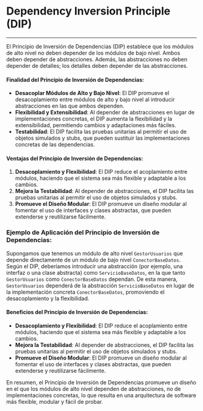 Dependency Inversion Principle (DIP)
===================================
* * *

El Principio de Inversión de Dependencias (DIP) establece que los módulos de alto nivel no deben depender de los módulos de bajo nivel. Ambos deben depender de abstracciones. Además, las abstracciones no deben depender de detalles; los detalles deben depender de las abstracciones.

#### Finalidad del Principio de Inversión de Dependencias:

*   **Desacoplar Módulos de Alto y Bajo Nivel**: El DIP promueve el desacoplamiento entre módulos de alto y bajo nivel al introducir abstracciones en las que ambos dependen.
*   **Flexibilidad y Extensibilidad**: Al depender de abstracciones en lugar de implementaciones concretas, el DIP aumenta la flexibilidad y la extensibilidad, permitiendo cambios y adaptaciones más fáciles.
*   **Testabilidad**: El DIP facilita las pruebas unitarias al permitir el uso de objetos simulados y stubs, que pueden sustituir las implementaciones concretas de las dependencias.

#### Ventajas del Principio de Inversión de Dependencias:

1.  **Desacoplamiento y Flexibilidad**: El DIP reduce el acoplamiento entre módulos, haciendo que el sistema sea más flexible y adaptable a los cambios.
2.  **Mejora la Testabilidad**: Al depender de abstracciones, el DIP facilita las pruebas unitarias al permitir el uso de objetos simulados y stubs.
3.  **Promueve el Diseño Modular**: El DIP promueve un diseño modular al fomentar el uso de interfaces y clases abstractas, que pueden extenderse y reutilizarse fácilmente.

### Ejemplo de Aplicación del Principio de Inversión de Dependencias:

Supongamos que tenemos un módulo de alto nivel `GestorUsuarios` que depende directamente de un módulo de bajo nivel `ConectorBaseDatos`. Según el DIP, deberíamos introducir una abstracción (por ejemplo, una interfaz o una clase abstracta) como `ServicioBaseDatos`, en la que tanto `GestorUsuarios` como `ConectorBaseDatos` dependan. De esta manera, `GestorUsuarios` dependerá de la abstracción `ServicioBaseDatos` en lugar de la implementación concreta `ConectorBaseDatos`, promoviendo el desacoplamiento y la flexibilidad.

#### Beneficios del Principio de Inversión de Dependencias:

*   **Desacoplamiento y Flexibilidad**: El DIP reduce el acoplamiento entre módulos, haciendo que el sistema sea más flexible y adaptable a los cambios.
*   **Mejora la Testabilidad**: Al depender de abstracciones, el DIP facilita las pruebas unitarias al permitir el uso de objetos simulados y stubs.
*   **Promueve el Diseño Modular**: El DIP promueve un diseño modular al fomentar el uso de interfaces y clases abstractas, que pueden extenderse y reutilizarse fácilmente.

En resumen, el Principio de Inversión de Dependencias promueve un diseño en el que los módulos de alto nivel dependen de abstracciones, no de implementaciones concretas, lo que resulta en una arquitectura de software más flexible, modular y fácil de probar.
